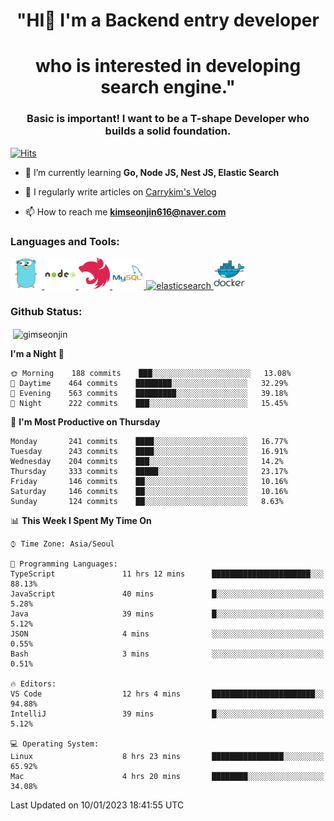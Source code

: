 <h1 align="center">"HI👋 I'm a Backend entry developer </h1>
<h1 align="center"> who is interested in developing search engine."</h1>
<h3 align="center">Basic is important! I want to be a T-shape Developer who builds a solid foundation.</h3>

[![Hits](https://hits.seeyoufarm.com/api/count/incr/badge.svg?url=https%3A%2F%2Fgithub.com%2Fgimseonjin&count_bg=%2318BFE5&title_bg=%23555555&icon=ko-fi.svg&icon_color=%23E7E7E7&title=hits&edge_flat=false)](https://hits.seeyoufarm.com)

- 🌱 I’m currently learning **Go, Node JS, Nest JS, Elastic Search**

- 📝 I regularly write articles on [Carrykim's Velog](https://velog.io/@carrykim)

- 📫 How to reach me **kimseonjin616@naver.com**


<h3 align="left">Languages and Tools:</h3>
<p align="left"> 
<a href="https://golang.org" target="_blank" rel="noreferrer"> <img src="https://raw.githubusercontent.com/devicons/devicon/master/icons/go/go-original.svg" alt="go" width="10%" height="10%"/> </a>
<a href="https://nodejs.org" target="_blank" rel="noreferrer"> <img src="https://raw.githubusercontent.com/devicons/devicon/master/icons/nodejs/nodejs-original-wordmark.svg" alt="nodejs" width="10%" height="10%"/> </a> <a></a>
<a href="https://nestjs.com/" target="_blank" rel="noreferrer"> <img src="https://raw.githubusercontent.com/devicons/devicon/master/icons/nestjs/nestjs-plain.svg" alt="nestjs" width="10%" height="10%"/> </a> 
<a href="https://www.mysql.com/" target="_blank" rel="noreferrer"> <img src="https://raw.githubusercontent.com/devicons/devicon/master/icons/mysql/mysql-original-wordmark.svg" alt="mysql" width="10%" height="10%"/>  </a>
 <a href="https://www.elastic.co" target="_blank" rel="noreferrer"> <img src="https://www.vectorlogo.zone/logos/elastic/elastic-icon.svg" alt="elasticsearch" width="10%" height="10%"/> </a> 
 <a href="https://www.docker.com/" target="_blank" rel="noreferrer"> <img src="https://raw.githubusercontent.com/devicons/devicon/master/icons/docker/docker-original-wordmark.svg" alt="docker" width="10%" height="10%"/> </a>
</p>


<h3 align="left">Github Status:</h3>
<p align="left">
 <p>&nbsp;<img align="center" src="https://github-readme-stats.vercel.app/api?username=gimseonjin&show_icons=true&locale=en" alt="gimseonjin" /></p>
</p>


<!--START_SECTION:waka-->
**I'm a Night 🦉** 

```text
🌞 Morning    188 commits    ███░░░░░░░░░░░░░░░░░░░░░░   13.08% 
🌆 Daytime    464 commits    ████████░░░░░░░░░░░░░░░░░   32.29% 
🌃 Evening    563 commits    █████████░░░░░░░░░░░░░░░░   39.18% 
🌙 Night      222 commits    ███░░░░░░░░░░░░░░░░░░░░░░   15.45%

```
📅 **I'm Most Productive on Thursday** 

```text
Monday       241 commits    ████░░░░░░░░░░░░░░░░░░░░░   16.77% 
Tuesday      243 commits    ████░░░░░░░░░░░░░░░░░░░░░   16.91% 
Wednesday    204 commits    ███░░░░░░░░░░░░░░░░░░░░░░   14.2% 
Thursday     333 commits    █████░░░░░░░░░░░░░░░░░░░░   23.17% 
Friday       146 commits    ██░░░░░░░░░░░░░░░░░░░░░░░   10.16% 
Saturday     146 commits    ██░░░░░░░░░░░░░░░░░░░░░░░   10.16% 
Sunday       124 commits    ██░░░░░░░░░░░░░░░░░░░░░░░   8.63%

```


📊 **This Week I Spent My Time On** 

```text
⌚︎ Time Zone: Asia/Seoul

💬 Programming Languages: 
TypeScript               11 hrs 12 mins      ██████████████████████░░░   88.13% 
JavaScript               40 mins             █░░░░░░░░░░░░░░░░░░░░░░░░   5.28% 
Java                     39 mins             █░░░░░░░░░░░░░░░░░░░░░░░░   5.12% 
JSON                     4 mins              ░░░░░░░░░░░░░░░░░░░░░░░░░   0.55% 
Bash                     3 mins              ░░░░░░░░░░░░░░░░░░░░░░░░░   0.51%

🔥 Editors: 
VS Code                  12 hrs 4 mins       ███████████████████████░░   94.88% 
IntelliJ                 39 mins             █░░░░░░░░░░░░░░░░░░░░░░░░   5.12%

💻 Operating System: 
Linux                    8 hrs 23 mins       ████████████████░░░░░░░░░   65.92% 
Mac                      4 hrs 20 mins       ████████░░░░░░░░░░░░░░░░░   34.08%

```


 Last Updated on 10/01/2023 18:41:55 UTC
<!--END_SECTION:waka-->
